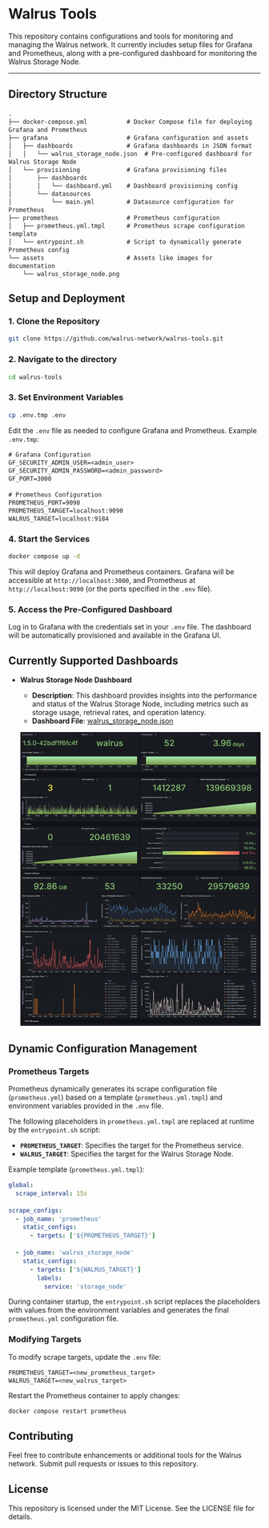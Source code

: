 # Walrus Tools

This repository contains configurations and tools for monitoring and managing the Walrus network. It currently includes setup files for Grafana and Prometheus, along with a pre-configured dashboard for monitoring the Walrus Storage Node.

---

## **Directory Structure**

```plaintext
.
├── docker-compose.yml           # Docker Compose file for deploying Grafana and Prometheus
├── grafana                      # Grafana configuration and assets
│   ├── dashboards               # Grafana dashboards in JSON format
│   │   └── walrus_storage_node.json  # Pre-configured dashboard for Walrus Storage Node
│   └── provisioning             # Grafana provisioning files
│       ├── dashboards
│       │   └── dashboard.yml    # Dashboard provisioning config
│       └── datasources
│           └── main.yml         # Datasource configuration for Prometheus
├── prometheus                   # Prometheus configuration
│   ├── prometheus.yml.tmpl      # Prometheus scrape configuration template
│   └── entrypoint.sh            # Script to dynamically generate Prometheus config
└── assets                       # Assets like images for documentation
    └── walrus_storage_node.png
```

## Setup and Deployment

### 1. Clone the Repository

```bash
git clone https://github.com/walrus-network/walrus-tools.git
```

### 2. Navigate to the directory

```bash
cd walrus-tools
```

### 3. Set Environment Variables

```bash
cp .env.tmp .env
```

Edit the `.env` file as needed to configure Grafana and Prometheus. Example `.env.tmp`:

```plaintext
# Grafana Configuration
GF_SECURITY_ADMIN_USER=<admin_user>
GF_SECURITY_ADMIN_PASSWORD=<admin_password>
GF_PORT=3000

# Prometheus Configuration
PROMETHEUS_PORT=9090
PROMETHEUS_TARGET=localhost:9090
WALRUS_TARGET=localhost:9184
```

### 4. Start the Services

```bash
docker compose up -d
```

This will deploy Grafana and Prometheus containers. Grafana will be accessible at `http://localhost:3000`, and Prometheus at `http://localhost:9090` (or the ports specified in the `.env` file).

### 5. Access the Pre-Configured Dashboard

Log in to Grafana with the credentials set in your `.env` file.
The dashboard will be automatically provisioned and available in the Grafana UI.

## Currently Supported Dashboards

- **Walrus Storage Node Dashboard**
  - **Description**: This dashboard provides insights into the performance and status of the Walrus Storage Node, including metrics such as storage usage, retrieval rates, and operation latency.
  - **Dashboard File**: [walrus_storage_node.json](./grafana/dashboards/walrus_storage_node.json)

  ![Walrus Storage Node Dashboard](./assets/walrus_storage_node.png)

## Dynamic Configuration Management

### Prometheus Targets

Prometheus dynamically generates its scrape configuration file (`prometheus.yml`) based on a template (`prometheus.yml.tmpl`) and environment variables provided in the `.env` file.

The following placeholders in `prometheus.yml.tmpl` are replaced at runtime by the `entrypoint.sh` script:

- **`PROMETHEUS_TARGET`**: Specifies the target for the Prometheus service.
- **`WALRUS_TARGET`**: Specifies the target for the Walrus Storage Node.

Example template (`prometheus.yml.tmpl`):

```yaml
global:
  scrape_interval: 15s

scrape_configs:
  - job_name: 'prometheus'
    static_configs:
      - targets: ['${PROMETHEUS_TARGET}']

  - job_name: 'walrus_storage_node'
    static_configs:
      - targets: ['${WALRUS_TARGET}']
        labels:
          service: 'storage_node'
```

During container startup, the `entrypoint.sh` script replaces the placeholders with values from the environment variables and generates the final `prometheus.yml` configuration file.

### Modifying Targets

To modify scrape targets, update the `.env` file:

```plaintext
PROMETHEUS_TARGET=<new_prometheus_target>
WALRUS_TARGET=<new_walrus_target>
```

Restart the Prometheus container to apply changes:

```bash
docker compose restart prometheus
```

## Contributing

Feel free to contribute enhancements or additional tools for the Walrus network. Submit pull requests or issues to this repository.

## License

This repository is licensed under the MIT License. See the LICENSE file for details.